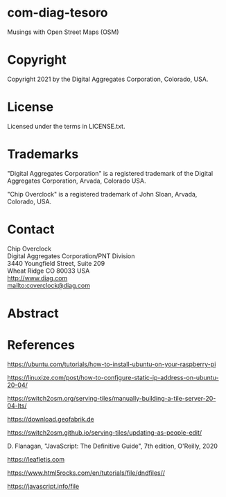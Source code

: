 com-diag-tesoro
==============

Musings with Open Street Maps (OSM)

# Copyright

Copyright 2021 by the Digital Aggregates Corporation, Colorado, USA.

# License

Licensed under the terms in LICENSE.txt. 

# Trademarks

"Digital Aggregates Corporation" is a registered trademark of the Digital
Aggregates Corporation, Arvada, Colorado USA.

"Chip Overclock" is a registered trademark of John Sloan, Arvada, Colorado,
USA.

# Contact

Chip Overclock    
Digital Aggregates Corporation/PNT Division    
3440 Youngfield Street, Suite 209    
Wheat Ridge CO 80033 USA    
<http://www.diag.com>    
<mailto:coverclock@diag.com>    

# Abstract

# References

<https://ubuntu.com/tutorials/how-to-install-ubuntu-on-your-raspberry-pi>

<https://linuxize.com/post/how-to-configure-static-ip-address-on-ubuntu-20-04/>

<https://switch2osm.org/serving-tiles/manually-building-a-tile-server-20-04-lts/>

<https://download.geofabrik.de>

<https://switch2osm.github.io/serving-tiles/updating-as-people-edit/>

D. Flanagan, "JavaScript: The Definitive Guide", 7th edition, O'Reilly, 2020

<https://leafletjs.com>

<https://www.html5rocks.com/en/tutorials/file/dndfiles//>

<https://javascript.info/file>
